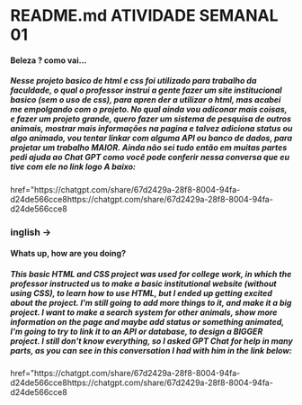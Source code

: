 <h1>README.md ATIVIDADE SEMANAL 01</h1>

<h4>Beleza ? como vai...</h4>
<h5>Nesse projeto basico de html e css foi utilizado para trabalho da faculdade, o qual o professor instrui a gente fazer um site institucional basico (sem o uso de css), para apren der a utilizar o html, mas acabei me empolgando com o projeto.
 No qual ainda vou adiconar mais coisas, e fazer um projeto grande, quero fazer um sistema de pesquisa de outros animais, mostrar mais informações na pagina e talvez adiciona status ou algo animado, vou tentar linkar com alguma API ou banco de dados, 
 para projetar um trabalho MAIOR. Ainda não sei tudo então em muitas partes pedi ajuda ao Chat GPT como você pode conferir nessa conversa que eu tive com ele no link logo A baixo:</h5>

<p>href="https://chatgpt.com/share/67d2429a-28f8-8004-94fa-d24de566cce8https://chatgpt.com/share/67d2429a-28f8-8004-94fa-d24de566cce8</p>

<h3>inglish -> </h3>

<h4>Whats up, how are you doing?</h4>

<h5>This basic HTML and CSS project was used for college work, in which the professor instructed us to make a basic institutional website (without using CSS), to learn how to use HTML, but I ended up getting excited about the project.
I'm still going to add more things to it, and make it a big project. I want to make a search system for other animals, show more information on the page and maybe add status or something animated, I'm going to try to link it to an API or database,
to design a BIGGER project. I still don't know everything, so I asked GPT Chat for help in many parts, as you can see in this conversation I had with him in the link below:</h5>

 <p>href="https://chatgpt.com/share/67d2429a-28f8-8004-94fa-d24de566cce8https://chatgpt.com/share/67d2429a-28f8-8004-94fa-d24de566cce8</p>
